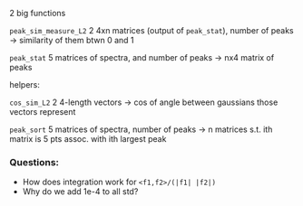 2 big functions

`peak_sim_measure_L2`
2 4xn matrices (output of `peak_stat`), number of peaks -> similarity of them btwn
0 and 1

`peak_stat`
5 matrices of spectra, and number of peaks -> nx4 matrix of peaks

helpers:

`cos_sim_L2`
2 4-length vectors -> cos of angle between gaussians those vectors represent

`peak_sort`
5 matrices of spectra, number of peaks -> n matrices s.t. ith matrix is 5
pts assoc. with ith largest peak


### Questions:

* How does integration work for `<f1,f2>/(|f1| |f2|)`
* Why do we add 1e-4 to all std?
